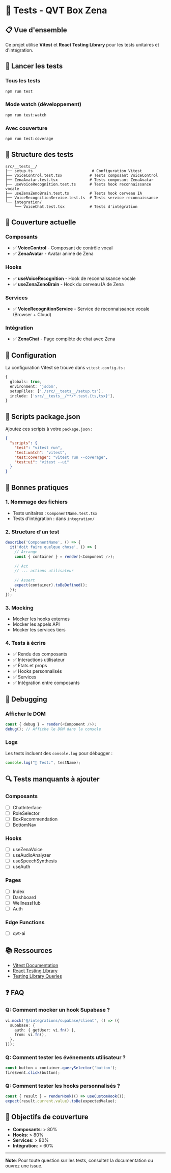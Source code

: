 # 🧪 Tests - QVT Box Zena

## 📋 Vue d'ensemble

Ce projet utilise **Vitest** et **React Testing Library** pour les tests unitaires et d'intégration.

## 🚀 Lancer les tests

### Tous les tests
```bash
npm run test
```

### Mode watch (développement)
```bash
npm run test:watch
```

### Avec couverture
```bash
npm run test:coverage
```

## 📁 Structure des tests

```
src/__tests__/
├── setup.ts                          # Configuration Vitest
├── VoiceControl.test.tsx            # Tests composant VoiceControl
├── ZenaAvatar.test.tsx              # Tests composant ZenaAvatar
├── useVoiceRecognition.test.ts      # Tests hook reconnaissance vocale
├── useZenaZenoBrain.test.ts         # Tests hook cerveau IA
├── VoiceRecognitionService.test.ts  # Tests service reconnaissance
└── integration/
    └── VoiceChat.test.tsx           # Tests d'intégration
```

## 🎯 Couverture actuelle

### Composants
- ✅ **VoiceControl** - Composant de contrôle vocal
- ✅ **ZenaAvatar** - Avatar animé de Zena

### Hooks
- ✅ **useVoiceRecognition** - Hook de reconnaissance vocale
- ✅ **useZenaZenoBrain** - Hook du cerveau IA de Zena

### Services
- ✅ **VoiceRecognitionService** - Service de reconnaissance vocale (Browser + Cloud)

### Intégration
- ✅ **ZenaChat** - Page complète de chat avec Zena

## 🔧 Configuration

La configuration Vitest se trouve dans `vitest.config.ts` :

```typescript
{
  globals: true,
  environment: 'jsdom',
  setupFiles: ['./src/__tests__/setup.ts'],
  include: ['src/__tests__/**/*.test.{ts,tsx}'],
}
```

## 📝 Scripts package.json

Ajoutez ces scripts à votre `package.json` :

```json
{
  "scripts": {
    "test": "vitest run",
    "test:watch": "vitest",
    "test:coverage": "vitest run --coverage",
    "test:ui": "vitest --ui"
  }
}
```

## 🎨 Bonnes pratiques

### 1. Nommage des fichiers
- Tests unitaires : `ComponentName.test.tsx`
- Tests d'intégration : dans `integration/`

### 2. Structure d'un test
```typescript
describe('ComponentName', () => {
  it('doit faire quelque chose', () => {
    // Arrange
    const { container } = render(<Component />);
    
    // Act
    // ... actions utilisateur
    
    // Assert
    expect(container).toBeDefined();
  });
});
```

### 3. Mocking
- Mocker les hooks externes
- Mocker les appels API
- Mocker les services tiers

### 4. Tests à écrire
- ✅ Rendu des composants
- ✅ Interactions utilisateur
- ✅ États et props
- ✅ Hooks personnalisés
- ✅ Services
- ✅ Intégration entre composants

## 🐛 Debugging

### Afficher le DOM
```typescript
const { debug } = render(<Component />);
debug(); // Affiche le DOM dans la console
```

### Logs
Les tests incluent des `console.log` pour débugger :
```typescript
console.log("📝 Test:", testName);
```

## 🔍 Tests manquants à ajouter

### Composants
- [ ] ChatInterface
- [ ] RoleSelector
- [ ] BoxRecommendation
- [ ] BottomNav

### Hooks
- [ ] useZenaVoice
- [ ] useAudioAnalyzer
- [ ] useSpeechSynthesis
- [ ] useAuth

### Pages
- [ ] Index
- [ ] Dashboard
- [ ] WellnessHub
- [ ] Auth

### Edge Functions
- [ ] qvt-ai

## 📚 Ressources

- [Vitest Documentation](https://vitest.dev/)
- [React Testing Library](https://testing-library.com/react)
- [Testing Library Queries](https://testing-library.com/docs/queries/about)

## ❓ FAQ

### Q: Comment mocker un hook Supabase ?
```typescript
vi.mock('@/integrations/supabase/client', () => ({
  supabase: {
    auth: { getUser: vi.fn() },
    from: vi.fn(),
  },
}));
```

### Q: Comment tester les événements utilisateur ?
```typescript
const button = container.querySelector('button');
fireEvent.click(button);
```

### Q: Comment tester les hooks personnalisés ?
```typescript
const { result } = renderHook(() => useCustomHook());
expect(result.current.value).toBe(expectedValue);
```

## 🎯 Objectifs de couverture

- **Composants**: > 80%
- **Hooks**: > 80%
- **Services**: > 80%
- **Intégration**: > 60%

---

**Note**: Pour toute question sur les tests, consultez la documentation ou ouvrez une issue.

